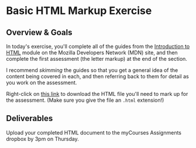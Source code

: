# Basic HTML Markup Exercise

## Overview & Goals

In today's exercise, you'll complete all of the  guides from the [Introduction to HTML](https://developer.mozilla.org/en-US/docs/Learn/HTML/Introduction_to_HTML) module on the Mozilla Developers Network (MDN) site, and then complete the first assessment (the letter markup) at the end of the section.

I recommend _skimming_ the guides so that you get a general idea of the content being covered in each, and then referring back to them for detail as you work on the assessment.

Right-click on [this link](/letter-text.html) to download the HTML file you'll need to mark up for the assessment. (Make sure you give the file an `.html` extension!)

## Deliverables

Upload your completed HTML document to the myCourses Assignments dropbox by 3pm on Thursday.

